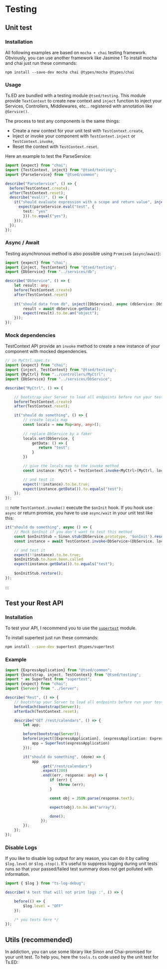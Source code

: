 # Testing

## Unit test
### Installation

All following examples are based on `mocha + chai` testing framework. Obviously, you can use another framework like Jasmine !
To install mocha and chai just run these commands:

```
npm install --save-dev mocha chai @types/mocha @types/chai
```

### Usage

Ts.ED are bundled with a testing module `@tsed/testing`.
This module provide `TextContext` to create new context and `inject` function to inject your Services, Controllers, Middlewares, etc... registered with annotation like `@Service()`.

The process to test any components is the same things:

- Create a new context for your unit test with `TestContext.create`,
- Inject or invoke your component with `TestContext.inject` or `TestContext.invoke`,
- Reset the context with `TestContext.reset`.

Here an example to test the ParseService:
```typescript
import {expect} from "chai";
import {TestContext, inject} from "@tsed/testing";
import {ParseService} from "@tsed/common";

describe("ParseService", () => {
  before(TestContext.create);
  after(TestContext.reset);
  describe("eval()", () => {
    it("should evaluate expression with a scope and return value", inject([ParseService], (parseService: ParseService) => {
      expect(parseService.eval("test", {
        test: "yes"
        })).to.equal("yes");
    }));
  });
});
```

### Async / Await

Testing asynchronous method is also possible using `Promise`s (`async`/`await`):

```typescript
import {expect} from "chai";
import {inject, TestContext} from "@tsed/testing";
import {DbService} from "../services/db";

describe("DbService", () => {
    let result: any;
    before(TestContext.create)
    after(TestContext.reset)
    
    it("should data from db", inject([DbService], async (dbService: DbService) => {
        result = await dbService.getData();
        expect(result).to.be.an("object");
    }));
});
```

### Mock dependencies

TestContext API provide an `invoke` method to create a new instance of your component with mocked dependencies.

```typescript
// in MyCtrl.spec.ts
import {expect} from "chai";
import {inject, TestContext} from "@tsed/testing";
import {MyCtrl} from "../controllers/MyCtrl";
import {DbService} from "../services/DbService";

describe("MyCtrl", () => {

    // bootstrap your Server to load all endpoints before run your test
    before(TestContext.create)
    after(TestContext.reset);

    it("should do something", () => {
        // create locals map
        const locals = new Map<any, any>();
        
        // replace DbService by a faker
        locals.set(DbService, {
            getData: () => {
               return "test";
            }
        })

        // give the locals map to the invoke method
        const instance: MyCtrl = TestContext.invoke<MyCtrl>(MyCtrl, locals);

        // and test it
        expect(!!instance).to.be.true;
        expect(instance.getData()).to.equals("test");
    });
});
```

::: note
`TestContext.invoke()` execute the `$onInit` hook. If you hook use `async` or return promise, you have to use `async/wait` in your unit test like this:

```typescript
it("should do something", async () => {
    // Mock $onInit if you don't want to test this method
    const $onInitStub = Sinon.stub(DbService.prototype, '$onInit').resolves()
    const instance = await TestContext.invoke<DbService>(DbService, locals);

    // and test it
    expect(!!instance).to.be.true;
    $onInitStub.to.have.been.called
    expect(instance.getData()).to.equals("test");
    
    $onInitStub.restore();
});
```
:::

## Test your Rest API
### Installation

To test your API, I recommend you to use the [`supertest`](https://github.com/visionmedia/supertest) module.

To install supertest just run these commands:

```bash
npm install --save-dev supertest @types/supertest
```

### Example

```typescript
import {ExpressApplication} from "@tsed/common";
import {bootstrap, inject, TestContext} from "@tsed/testing";
import * as SuperTest from "supertest";
import {expect} from "chai";
import {Server} from "../Server";

describe("Rest", () => {
    // bootstrap your Server to load all endpoints before run your test
    beforeEach(bootstrap(Server));
    afterEach(TestContext.reset);

    describe("GET /rest/calendars", () => {
        let app;

        before(bootstrap(Server));
        before(inject([ExpressApplication], (expressApplication: ExpressApplication) => {
            app = SuperTest(expressApplication)
        }));

        it("should do something", (done) => {
            app
                .get("/rest/calendars")
                .expect(200)
                .end((err, response: any) => {
                    if (err) {
                        throw (err);
                    }

                    const obj = JSON.parse(response.text);

                    expect(obj).to.be.an("array");

                    done();
                });
        });
    });
});
```

### Disable Logs

If you like to disable log output for any reason, you can do it by calling `$log.level` or `$log.stop()`.
It's useful to suppress logging during unit tests runs so that your passed/failed test summary does not get polluted with information.

```typescript
import { $log } from "ts-log-debug";

describe('A test that will not print logs :', () => {

    before(() => {
        $log.level = "OFF"
    });

    /* you tests here */
});
```

## Utils (recommended)

In addiction, you can use some library like Sinon and Chai-promised for your unit test. To help you, here the `tools.ts` code used by the unit test for Ts.ED:

<Gist repo="Romakita" id="a95fe9d491f453d038b5bec0cbe72e8f" filename="tools.ts"></Gist>
